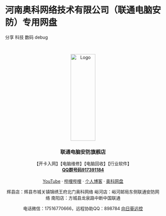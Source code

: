 
# 河南奥科网络技术有限公司（联通电脑安防）专用网盘

分享 科技 数码 debug

<!-- PROJECT SHIELDS -->


<!-- PROJECT LOGO -->
<br />

<p align="center">
  <a href="https://cdn.jsdelivr.net/gh/chenfengnet/readme@master/LOGO.png">
    <img src="https://cdn.jsdelivr.net/gh/chenfengnet/readme@master/LOGO.png" alt="Logo" width="80" height="280">
  </a>

  <h3 align="center">联通电脑安防旗舰店</h3>
  <p align="center">
    【开卡入网】【电脑维修】【电脑回收】【行业软件】
    <br />
    <a href="https://jq.qq.com/?_wv=1027&k=WDjpAMt4"><strong>QQ群号码917391184</strong></a>
    <br />
    <br />
    <a href="https://www.youtube.com/channel/UCh5tT6uK4OKbsFAheQwPAnw">YouTube</a>
    ·
    <a href="https://space.bilibili.com/441710267" target="_blank">哔哩哔哩</a>
    ·
    <a href="https://ouc.cc" target="_blank">个人博客</a>
    ·
    <a href="https://a.ouc.cc:5243" target="_blank">奥科网盘</a>
  </p>

 <p align="center">
    辉县店：辉县市城关镇锦绣王府北门奥科网络  峪河店：峪河邮局东侧联通安防网络  南阳店：方城县龙泉路中断中国联通
    <p align="center">
     电话微信：17516770666，远程协助QQ：898784 <a href="https://sunlogin.oray.com/download/" target="_blank">向日葵远控</a>
    
